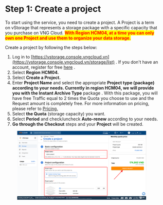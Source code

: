 # Step 1: Create a project

To start using the service, you need to create a project. A Project is a term on vStorage that represents a storage package with a specific capacity that you purchase on VNG Cloud. <mark style="color:red;">**With Region HCM04, at a time you can only own one Project and use them to organize your data storage.**</mark>

Create a project by following the steps below:

1. Log in to [https://vstorage.console.vngcloud.vn](https://vstorage.console.vngcloud.vn/storage/list) . If you don't have an account, register for free [here](https://register.vngcloud.vn/signup) .
2. Select **Region HCM04.**
3. Select **Create a Project.**
4. Enter **Project Name** and select the appropriate **Project type (package) according to your needs. Currently in region HCM04, we will provide you with the Instant Archive Type** package . With this package, you will have free Traffic equal to 2 times the Quota you choose to use and the Request amount is completely free. For more information on pricing, please refer to [Pricing.](https://docs-vngcloud-vn.translate.goog/vng-cloud-document/vn/vstorage/object-storage/object-storage-hcm04/cach-tinh-phi)
5. Select **the Quota** (storage capacity) you want.
6. Select **Period** and check/uncheck **Auto-renew** according to your needs.
7. **Go through the Checkout** steps and your **Project** will be created.

<figure><img src="../../../../.gitbook/assets/image (2) (1) (1) (1) (1) (1) (1) (1) (1).png" alt=""><figcaption></figcaption></figure>
